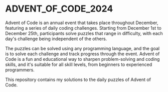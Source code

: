 # ADVENT_OF_CODE_2024
Advent of Code is an annual event that takes place throughout December, featuring a series of daily coding challenges. Starting from December 1st to December 25th, participants solve puzzles that range in difficulty, with each day's challenge being independent of the others.

The puzzles can be solved using any programming language, and the goal is to solve each challenge and track progress through the event. Advent of Code is a fun and educational way to sharpen problem-solving and coding skills, and it's suitable for all skill levels, from beginners to experienced programmers.

This repository contains my solutions to the daily puzzles of Advent of Code.
